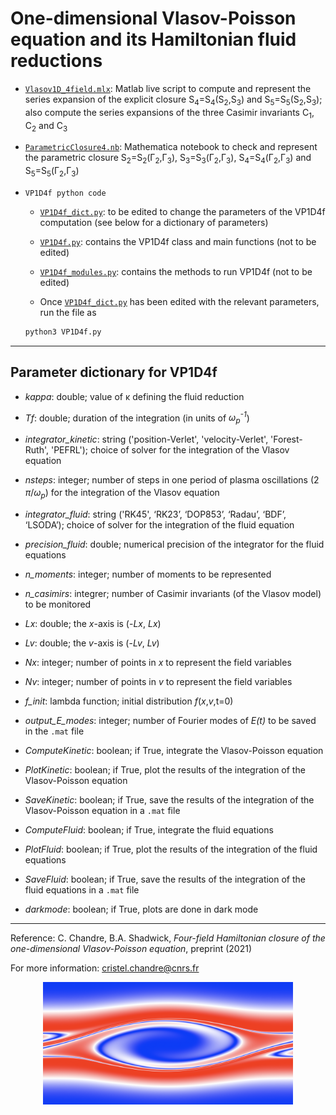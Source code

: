 # One-dimensional Vlasov-Poisson equation and its Hamiltonian fluid reductions

- [`Vlasov1D_4field.mlx`](https://github.com/cchandre/Vlasov1D/blob/main/Vlasov1D_4field.mlx): Matlab live script to compute and represent the series expansion of the explicit closure S<sub>4</sub>=S<sub>4</sub>(S<sub>2</sub>,S<sub>3</sub>) and S<sub>5</sub>=S<sub>5</sub>(S<sub>2</sub>,S<sub>3</sub>); also compute the series expansions of the three Casimir invariants C<sub>1</sub>, C<sub>2</sub> and C<sub>3</sub>
- [`ParametricClosure4.nb`](https://github.com/cchandre/Vlasov1D/blob/main/ParametricClosure4.nb): Mathematica notebook to check and represent the parametric closure S<sub>2</sub>=S<sub>2</sub>(&Gamma;<sub>2</sub>,&Gamma;<sub>3</sub>), S<sub>3</sub>=S<sub>3</sub>(&Gamma;<sub>2</sub>,&Gamma;<sub>3</sub>),  S<sub>4</sub>=S<sub>4</sub>(&Gamma;<sub>2</sub>,&Gamma;<sub>3</sub>) and S<sub>5</sub>=S<sub>5</sub>(&Gamma;<sub>2</sub>,&Gamma;<sub>3</sub>)

- `VP1D4f python code`
  - [`VP1D4f_dict.py`](https://github.com/cchandre/Vlasov1D/blob/main/VP1D4f_dict.py): to be edited to change the parameters of the VP1D4f computation (see below for a dictionary of parameters)

  - [`VP1D4f.py`](https://github.com/cchandre/Vlasov1D/blob/main/VP1D4f.py): contains the VP1D4f class and main functions (not to be edited)

  - [`VP1D4f_modules.py`](https://github.com/cchandre/Vlasov1D/blob/main/VP1D4f_modules.py): contains the methods to run VP1D4f (not to be edited)

  - Once [`VP1D4f_dict.py`](https://github.com/cchandre/Vlasov1D/blob/main/VP1D4f_dict.py) has been edited with the relevant parameters, run the file as 
  ```sh
  python3 VP1D4f.py
  ```

___
##  Parameter dictionary for VP1D4f

- *kappa*: double; value of &kappa; defining the fluid reduction 
- *Tf*: double; duration of the integration (in units of *&omega;<sub>p</sub><sup>-1</sup>*)
- *integrator_kinetic*: string ('position-Verlet', 'velocity-Verlet', 'Forest-Ruth', 'PEFRL'); choice of solver for the integration of the Vlasov equation
- *nsteps*: integer; number of steps in one period of plasma oscillations (2 *&pi;*/*&omega;<sub>p</sub><sup>*) for the integration of the Vlasov equation
- *integrator_fluid*: string ('RK45', ‘RK23’, ‘DOP853’, ‘Radau’, ‘BDF’, ‘LSODA’); choice of solver for the integration of the fluid equation
- *precision_fluid*: double; numerical precision of the integrator for the fluid equations
- *n_moments*: integer; number of moments to be represented
- *n_casimirs*: integrer; number of Casimir invariants (of the Vlasov model) to be monitored 

- *Lx*: double; the *x*-axis is (-*Lx*, *Lx*)
- *Lv*: double; the *v*-axis is (-*Lv*, *Lv*)
- *Nx*: integer; number of points in *x* to represent the field variables
- *Nv*: integer; number of points in *v* to represent the field variables
- *f_init*: lambda function; initial distribution *f*(*x*,*v*,t=0)
  
- *output_E_modes*: integer; number of Fourier modes of *E(t)* to be saved in the `.mat` file

- *ComputeKinetic*: boolean; if True, integrate the Vlasov-Poisson equation 
- *PlotKinetic*: boolean; if True, plot the results of the integration of the Vlasov-Poisson equation
- *SaveKinetic*: boolean; if True, save the results of the integration of the Vlasov-Poisson equation in a `.mat` file
  
- *ComputeFluid*: boolean; if True, integrate the fluid equations
- *PlotFluid*: boolean; if True, plot the results of the integration of the fluid equations
- *SaveFluid*: boolean; if True, save the results of the integration of the fluid equations in a `.mat` file

- *darkmode*: boolean; if True, plots are done in dark mode

---
Reference: C. Chandre, B.A. Shadwick, *Four-field Hamiltonian closure of the one-dimensional Vlasov-Poisson equation*, preprint (2021)

For more information: <cristel.chandre@cnrs.fr>

<p align="center">
  <img src="https://github.com/cchandre/Vlasov1D/blob/main/fig_VP1D4f.png" alt="Example" width="400"/>
</p>
